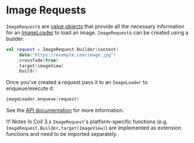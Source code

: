 # Image Requests

`ImageRequest`s are [value objects](https://publicobject.com/2019/06/10/value-objects-service-objects-and-glue/) that provide all the necessary information for an [ImageLoader](image_loaders.md) to load an image. `ImageRequest`s can be created using a builder:

```kotlin
val request = ImageRequest.Builder(context)
    .data("https://example.com/image.jpg")
    .crossfade(true)
    .target(imageView)
    .build()
```

Once you've created a request pass it to an `ImageLoader` to enqueue/execute it:

```kotlin
imageLoader.enqueue(request)
```

See the [API documentation](/coil/api/coil-core/coil3.request/-image-request/) for more information.

!!! Notes
    In Coil 3.x `ImageRequest`'s platform-specific functions (e.g. `ImageRequest.Builder.target(ImageView)`) are implemented as extension functions and need to be imported separately.
